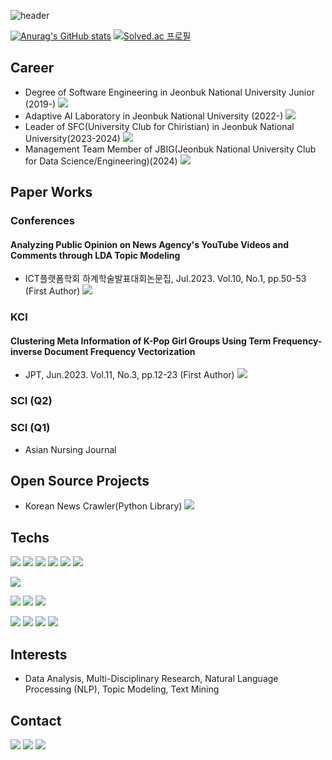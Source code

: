 ![header](https://capsule-render.vercel.app/api?type=slice&color=330099&height=200&text=Indigo_Coder&fontColor=FFFFFF&fontAlign=70&rotate=13&fontAlignY=25)  

[![Anurag's GitHub stats](https://github-readme-stats.vercel.app/api?username=Indigo-Coder-github)](https://github.com/anuraghazra/github-readme-stats)
[![Solved.ac
프로필](http://mazassumnida.wtf/api/v2/generate_badge?boj=hjs4011)](https://solved.ac/hjs4011)

## Career
 - Degree of Software Engineering in Jeonbuk National University Junior (2019-) <a href="https://software.jbnu.ac.kr/software" target="_blank"><img src="https://img.shields.io/badge/Website-4285F4?style=plastic&logo=googlehome&logoColor=FFFFFF"/></a>
 - Adaptive AI Laboratory in Jeonbuk National University (2022-) <a href="https://aidata.jbnu.ac.kr" target="_blank"><img src="https://img.shields.io/badge/Website-4285F4?style=plastic&logo=googlehome&logoColor=FFFFFF"/></a>
 - Leader of SFC(University Club for Chiristian) in Jeonbuk National University(2023-2024) <a href="http://www.jbnudongari.com/file/club_detail_view.php?cs_ancestor=2&cs_mkey=2&cateno=2&no=40" target="_blank"><img src="https://img.shields.io/badge/Website-4285F4?style=plastic&logo=googlehome&logoColor=FFFFFF"/></a>
 - Management Team Member of JBIG(Jeonbuk National University Club for Data Science/Engineering)(2024) <a href="http://www.jbnudongari.com/file/club_detail_view.php?cs_ancestor=2&cs_mkey=2&cateno=3&no=152" target="_blank"><img src="https://img.shields.io/badge/Website-4285F4?style=plastic&logo=googlehome&logoColor=FFFFFF"/></a>
## Paper Works
### Conferences
#### Analyzing Public Opinion on News Agency's YouTube Videos and Comments through LDA Topic Modeling
 - ICT플랫폼학회 하계학술발표대회논문집, Jul.2023. Vol.10, No.1, pp.50-53 (First Author) <a href="https://www.dbpia.co.kr/pdf/pdfView.do?nodeId=NODE11550547" target="_blank"><img src="https://img.shields.io/badge/DBpia-4285F4?style=plastic&logo=googlehome&logoColor=FFFFFF"/></a>
### KCI
#### Clustering Meta Information of K-Pop Girl Groups Using Term Frequency-inverse Document Frequency Vectorization
- JPT, Jun.2023. Vol.11, No.3, pp.12-23 (First Author) <a href="http://doi.org/10.23023/JPT.2023.11.3.012" target="_blank"><img src="https://img.shields.io/badge/doi-FAB70C?style=plastic&logo=doi&logoColor=FFFFFF"/></a>
### SCI (Q2)
### SCI (Q1)
 - Asian Nursing Journal

## Open Source Projects
 - Korean News Crawler(Python Library) <a href="https://github.com/Indigo-Coder-github/Korean_News_Crawler" target="_blank"><img src="https://img.shields.io/badge/GitHub-181717?style=plastic&logo=GitHub&logoColor=FFFFFF"/></a>
## Techs
<a href="https://www.python.org" target="_blank"><img src="https://img.shields.io/badge/Python-3776AB?style=plastic&logo=Python&logoColor=FFFFFF"/></a>
<a href="https://www.scikit-learn.org" target="_blank"><img src="https://img.shields.io/badge/sckitlearn-F7931E?style=plastic&logo=scikitlearn&logoColor=FFFFFF"/></a>
<a href="https://www.numpy.org" target="_blank"><img src="https://img.shields.io/badge/NumPy-013243?style=plastic&logo=numpy&logoColor=FFFFFF"/></a>
<a href="https://pandas.pydata.org/" target="_blank"><img src="https://img.shields.io/badge/Pandas-150458?style=plastic&logo=pandas&logoColor=FFFFFF"/></a>
<a href="https://pytorch.org/" target="_blank"><img src="https://img.shields.io/badge/Pytorch-EE4C2C?style=plastic&logo=Pytorch&logoColor=FFFFFF"/></a>
<a href="https://www.tensorflow.org/" target="_blank"><img src="https://img.shields.io/badge/TensorFlow-FF6F00?style=plastic&logo=TensorFlow&logoColor=FFFFFF"/></a>

<a href="hhttps://www.java.com/" target="_blank"><img src="https://img.shields.io/badge/Java-437291?style=plastic&logo=OpenJDK&logoColor=FFFFFF"/></a>

<a href="https://www.w3.org/html/" target="_blank"><img src="https://img.shields.io/badge/HTML-E34F26?style=plastic&logo=HTML5&logoColor=FFFFFF"/></a>
<a href="https://www.djangoproject.com/" target="_blank"><img src="https://img.shields.io/badge/Django-092E20?style=plastic&logo=django&logoColor=FFFFFF"/></a>
<a href="https://www.json.org" target="_blank"><img src="https://img.shields.io/badge/Json-000000?style=plastic&logo=json&logoColor=FFFFFF"/></a>

<a href="https://code.visualstudio.com/" target="_blank"><img src="https://img.shields.io/badge/VSCode-007ACC?style=plastic&logo=visualstudiocode&logoColor=FFFFFF"/></a>
<a href="https://colab.research.google.com" target="_blank"><img src="https://img.shields.io/badge/Colab-F9AB00?style=plastic&logo=googlecolab&logoColor=FFFFFF"/></a>
<a href="https://www.jupyter.org" target="_blank"><img src="https://img.shields.io/badge/Jupyter-F37626?style=plastic&logo=jupyter&logoColor=FFFFFF"/></a>
<a href="https://www.ubuntu.com" target="_blank"><img src="https://img.shields.io/badge/Ubuntu-E95420?style=plastic&logo=ubuntu&logoColor=FFFFFF"/></a>

## Interests
 - Data Analysis, Multi-Disciplinary Research, Natural Language Processing (NLP), Topic Modeling, Text Mining

## Contact
<a href="https://scholar.google.com/citations?user=kWbOhjoAAAAJ&hl=ko" target="_blank"><img src="https://img.shields.io/badge/Scholar-EA4335?style=plastic&logo=google scholar&logoColor=FFFFFF"/></a>
<a href="hjs40111@gmail.com" target="_blank"><img src="https://img.shields.io/badge/Gmail-EA4335?style=plastic&logo=gmail&logoColor=FFFFFF"/></a>
<a href="https://indigo-coder.tistory.com/" target="_blank"><img src="https://img.shields.io/badge/Tistory-000000?style=plastic&logo=Tistory&logoColor=FFFFFF"/></a>
